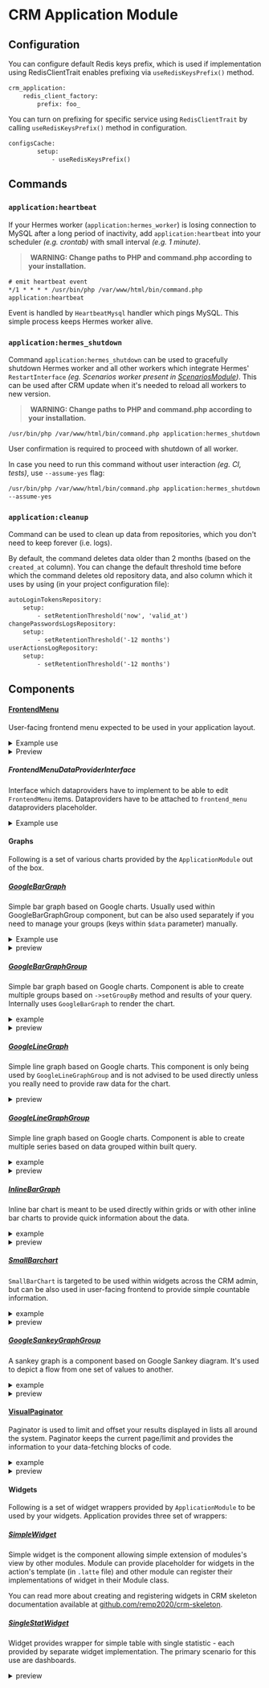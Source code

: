 # CRM Application Module

## Configuration

You can configure default Redis keys prefix, which is used if implementation using RedisClientTrait enables prefixing via `useRedisKeysPrefix()` method.

```
crm_application:
    redis_client_factory:
        prefix: foo_
```

You can turn on prefixing for specific service using `RedisClientTrait` by calling `useRedisKeysPrefix()` method in configuration.

```
configsCache:
		setup:
			- useRedisKeysPrefix()
```


## Commands

### `application:heartbeat`

If your Hermes worker (`application:hermes_worker`) is losing connection to MySQL after a long period of inactivity, add `application:heartbeat` into your scheduler _(e.g. crontab)_ with small interval _(e.g. 1 minute)_.

> **WARNING: Change paths to PHP and command.php according to your installation.**

```shell
# emit heartbeat event
*/1 * * * * /usr/bin/php /var/www/html/bin/command.php application:heartbeat
```

Event is handled by `HeartbeatMysql` handler which pings MySQL. This simple process keeps Hermes worker alive.


### `application:hermes_shutdown`

Command `application:hermes_shutdown` can be used to gracefully shutdown Hermes worker and all other workers which integrate Hermes' `RestartInterface` _(eg. Scenarios worker present in [ScenariosModule](https://github.com/remp2020/crm-scenarios-module))_. This can be used after CRM update when it's needed to reload all workers to new version.

> **WARNING: Change paths to PHP and command.php according to your installation.**

```shell
/usr/bin/php /var/www/html/bin/command.php application:hermes_shutdown
```

User confirmation is required to proceed with shutdown of all worker.

In case you need to run this command without user interaction _(eg. CI, tests)_, use `--assume-yes` flag:

```shell
/usr/bin/php /var/www/html/bin/command.php application:hermes_shutdown --assume-yes
```

### `application:cleanup`

Command can be used to clean up data from repositories, which you don't need to keep forever (i.e. logs).

By default, the command deletes data older than 2 months (based on the `created_at` column). You can change the default threshold time before which the command deletes old repository data, and also column which it uses by using (in your project configuration file):

```neon
autoLoginTokensRepository:
	setup:
		- setRetentionThreshold('now', 'valid_at')
changePasswordsLogsRepository:
	setup:
		- setRetentionThreshold('-12 months')
userActionsLogRepository:
	setup:
		- setRetentionThreshold('-12 months')
```

## Components

#### [FrontendMenu](https://github.com/remp2020/crm-application-module/blob/d35256140dba71e7839955da7a5205b3241f1923/src/components/FrontendMenu/FrontendMenu.php)

User-facing frontend menu expected to be used in your application layout.

<details>
<summary>Example use</summary>

Use within your layout by using:

```neon
{control fronendMenu}
```

You can override the default layout of menu in your `config.local.neon`:

```neon
# ...
services:
    frontendMenu:
        setup:
            - setTemplate('../../../../../app/modules/DemoModule/templates/frontend_menu.latte')
# ...
```
</details>

<details>
<summary>Preview</summary>

![alt text](docs/frontend_menu.png "Frontend menu")
</details>

##### FrontendMenuDataProviderInterface

Interface which dataproviders have to implement to be able to edit `FrontendMenu` items. Dataproviders have to be attached to `frontend_menu` dataproviders placeholder.

<details>
<summary>Example use</summary>

In this example `DemoFrontendMenuDataProvider` removes menu item from frontend menu by link.

```php
class DemoModule
{
    public function registerDataProviders(DataProviderManager $dataProviderManager)
    {
        $dataProviderManager->registerDataProvider(
            'frontend_menu',
            $this->getInstance(DemoFrontendMenuDataProvider::class)
        );
    }
}
```

```php
class DemoFrontendMenuDataProvider implements FrontendMenuDataProviderInterface
{

    public function provide(array $params): void
    {
        if (!isset($params['menuContainer'])) {
            throw new DataProviderException('missing [menuContainer] within data provider params');
        }

        $menuContainer = $params['menuContainer'];
        $menuContainer->removeMenuItemByLink(':Invoices:Invoices:invoiceDetails');
    }
}
```
</details>

#### Graphs

Following is a set of various charts provided by the `ApplicationModule` out of the box.

##### [GoogleBarGraph](src/components/Graphs/GoogleBarGraph/GoogleBarGraph.php)

Simple bar graph based on Google charts. Usually used within GoogleBarGraphGroup component, but can be also used separately if you need to manage your groups (keys within `$data` parameter) manually.

<details>
<summary>Example use</summary>

To use the chart, create similar method in your presenter or widget:

```php
namespace Crm\DemoModule\Presenters;

class DemoPresenter extends \Crm\AdminModule\Presenters\AdminPresenter
{
    // ...
    public function renderDefault()
    {
    }

    public function createComponentGoogleUserSubscribersRegistrationSourceStatsGraph()
    {
        $control = $this->factory->create();

        $results = $this->database->table('subscriptions')
            ->where('subscriptions.start_time < ?', $this->database::literal('NOW()'))
            ->where('subscriptions.end_time > ?', $this->database::literal('NOW()'))
            ->group('user.source')
            ->select('user.source, count(*) AS count')
            ->order('count DESC')
            ->fetchAll();

        $data = [];

        foreach ($results as $row) {
            $data[$row['source']] = $row['count'];
        }

        $control->addSerie($this->translator->translate('dashboard.users.active_sub_registrations.serie'), $data);

        return $control;
    }
    // ...
}
```

In your `templates/Demo/default.latte` template, use the component as needed:
```latte
<div class="row">
    <div class="col-md-12">
        {control googleUserSubscribersRegistrationSourceStatsGraph}
    </div>
</div>
```
</details>

<details>
<summary>preview</summary>

![alt text](docs/bar_graph.png "Google bar graph")
</details>

##### [GoogleBarGraphGroup](src/components/Graphs/GoogleBarGraphGroup/GoogleBarGraphGroup.php)

Simple bar graph based on Google charts. Component is able to create multiple groups based on `->setGroupBy` method and results of your query. Internally uses `GoogleBarGraph` to render the chart.

<details>
<summary>example</summary>

```php
namespace Crm\DemoModule\Presenters;

class DemoPresenter extends \Crm\AdminModule\Presenters\AdminPresenter
{
    // ...
    public function renderDefault()
    {
    }

    public function createComponentGoogleUserActiveSubscribersRegistrationsSourceStatsGraph(GoogleBarGraphGroupControlFactoryInterface $factory)
    {
        $graphDataItem = new GraphDataItem();

        $graphDataItem->setCriteria(
            (new Criteria)->setTableName('payments')
                ->setTimeField('created_at')
                ->setJoin('JOIN users ON payments.user_id = users.id')
                ->setWhere("AND payments.status = '" . PaymentsRepository::STATUS_PAID . "'")
                ->setGroupBy('users.source') // <-- THIS LINE DEFINES THE GROUPPING
                ->setSeries('users.source') // <-- THIS LINE DEFINES CHART SERIES
                ->setValueField('count(*)')
                ->setStart(DateTime::from($this->dateFrom))
                ->setEnd(DateTime::from($this->dateTo))
        );

        $control = $factory->create();
        $control->setGraphTitle($this->translator->translate('dashboard.payments.registration.title'))
            ->setGraphHelp($this->translator->translate('dashboard.payments.registration.tooltip'))
            ->addGraphDataItem($graphDataItem);

        return $control;
    }
```

In your `templates/Demo/default.latte` template, use the component as needed:
```latte
<div class="row">
    <div class="col-md-12">
        {control googleUserActiveSubscribersRegistrationsSourceStatsGraph}
    </div>
</div>
```
</details>

<details>
<summary>preview</summary>

![alt text](docs/bar_graph_group.png "Google bar graph group")
</details>

##### [GoogleLineGraph](src/components/Graphs/GoogleLineGraph/GoogleLineGraph.php)

Simple line graph based on Google charts. This component is only being used by `GoogleLineGraphGroup` and is not advised to be used directly unless you really need to provide raw data for the chart.

<details>
<summary>preview</summary>

![alt text](docs/line_graph.png "Line graph")
</details>

##### [GoogleLineGraphGroup](src/components/Graphs/GoogleLineGraphGroup/GoogleLineGraphGroup.php)

Simple line graph based on Google charts. Component is able to create multiple series based on data grouped within built query.

<details>
<summary>example</summary>

```php
namespace Crm\DemoModule\Presenters;

class DemoPresenter extends \Crm\AdminModule\Presenters\AdminPresenter
{
    // ...
    public function renderDefault()
    {
    }

    public function createComponentGoogleSubscriptionsEndGraph(GoogleLineGraphGroupControlFactoryInterface $factory)
    {
        $items = [];

        $graphDataItem = new GraphDataItem();
        $graphDataItem->setCriteria((new Criteria())
            ->setTableName('subscriptions')
            ->setTimeField('end_time')
            ->setValueField('count(*)')
            ->setStart($this->dateFrom)
            ->setEnd($this->dateTo));
        $graphDataItem->setName($this->translator->translate('dashboard.subscriptions.ending.now.title'));
        $items[] = $graphDataItem;

        $graphDataItem = new GraphDataItem();
        $graphDataItem->setCriteria((new Criteria())
            ->setTableName('subscriptions')
            ->setWhere('AND next_subscription_id IS NOT NULL')
            ->setTimeField('end_time')
            ->setValueField('count(*)')
            ->setStart($this->dateFrom)
            ->setEnd($this->dateTo));
        $graphDataItem->setName($this->translator->translate('dashboard.subscriptions.ending.withnext.title'));
        $items[] = $graphDataItem;

        $control = $factory->create()
            ->setGraphTitle($this->translator->translate('dashboard.subscriptions.ending.title'))
            ->setGraphHelp($this->translator->translate('dashboard.subscriptions.ending.tooltip'));

        foreach ($items as $graphDataItem) {
            $control->addGraphDataItem($graphDataItem);
        }
        return $control;
    }
    // ...
}
```

In your `templates/Demo/default.latte` template, use the component as needed:
```latte
<div class="row">
    <div class="col-md-12">
        {control googleSubscriptionsEndGraph}
    </div>
</div>
```
</details>

<details>
<summary>preview</summary>

![alt text](docs/line_graph_group.png "Line graph group")
</details>

##### [InlineBarGraph](src/components/Graphs/InlineBarGraph/InlineBarGraph.php)

Inline bar chart is meant to be used directly within grids or with other inline bar charts to provide quick information about the data.

<details>
<summary>example</summary>

Following is example of multiple inline bar charts that are displayed in the grid listing of available payment gateways.

```php
namespace Crm\DemoModule\Presenters;

class DemoPresenter extends \Crm\AdminModule\Presenters\AdminPresenter
{
    // ...
    public function renderDefault()
    {
    }

    public function createComponentSmallGraph()
    {
        return new Multiplier(function ($id) {
            $control = new InlineBarGraph;

            $graphDataItem = new GraphDataItem();
            $graphDataItem
                ->setCriteria(
                    (new Criteria())
                        ->setTableName('payments')
                        ->setWhere('AND payment_gateway_id = ' . $id)
                        ->setGroupBy('payment_gateway_id')
                        ->setStart('-3 months')
                );

            $graphData = $this->context->getService('graph_data');
            $graphData->clear();
            $graphData->addGraphDataItem($graphDataItem);
            $graphData->setScaleRange('day');

            $data = $graphData->getData();
            if (!empty($data)) {
                $data = array_pop($data);
            }

            $control->setGraphTitle($this->translator->translate('payments.admin.payment_gateways.small_graph.title'))
                ->addSerie($data);
            return $control;
        });
    }
    // ...
}
```

In your `templates/Demo/default.latte` template, use the component as needed:

```latte
<div class="row">
    {foreach $paymentGateways as $gateway}
    <div class="col-md-3">
        {control smallGraph-$gateway->id}
    </div>
    {/foreach}
</div>
```
</details>

<details>
<summary>preview</summary>

![alt text](docs/inline_bar_graph.png "Inline bar graph")
</details>

##### [SmallBarchart](src/components/Graphs/SmallBarchart/SmallBarGraph.php)

`SmallBarChart` is targeted to be used within widgets across the CRM admin, but can be also used in user-facing frontend to provide simple countable information.

<details>
<summary>example</summary>

```php
namespace Crm\DemoModule\Presenters;

class DemoPresenter extends \Crm\AdminModule\Presenters\AdminPresenter
{
    // ...
    public function renderDefault()
    {
    }

    public function createComponentPaidPaymentsSmallBarGraph(SmallBarGraphControlFactoryInterface $factory)
    {
        return $this->generateSmallBarGraphComponent(PaymentsRepository::STATUS_PAID, 'Paid', $factory);
    }

    private function generateSmallBarGraphComponent($status, $title, SmallBarGraphControlFactoryInterface $factory)
    {
        $data = $this->paymentsHistogramFactory->paymentsLastMonthDailyHistogram($status);

        $control = $factory->create();
        $control->setGraphTitle($title)->addSerie($data);

        return $control;
    }
    // ...
}
```

In your `templates/Demo/default.latte` template, use the component as needed:

```latte
<div class="row">
    <div class="col-md-3">
        {control paidPaymentsSmallBarGraph}
    </div>
</div>
```
</details>

<details>
<summary>preview</summary>

![alt text](docs/small_bar_graph.png "Small bar graph")
</details>

##### [GoogleSankeyGraphGroup](src/components/Graphs/GoogleSankeyGraphGroup/GoogleSankeyGraphGroup.php)

A sankey graph is a component based on Google Sankey diagram. It's used to depict a flow from one set of values to another.

<details>
<summary>example</summary>

```php
namespace Crm\DemoModule\Presenters;

class DemoPresenter extends \Crm\AdminModule\Presenters\AdminPresenter
{
    // ...
    public function renderDefault()
    {
    }

    public function createComponentGoogleSankeyGraph(GoogleSankeyGraphGroupControlFactoryInterface $factory)
    {
        $graph = $factory->create();
        $graph->setGraphHelp($this->translator->translate('Graph help');
        $graph->setGraphTitle($this->translator->translate('Graph title');
        $graph->setRows([
            ['A', 'X', 1],
            ['A', 'Y', 3],
            ['A', 'Z', 2],
            ['B', 'X', 4],
            ['B', 'Y', 2],
            ['B', 'Z', 2],
        ]);
        $graph->setColumnNames('From', 'To', 'Count');
        return $graph;
    }
    // ...
}
```

In your `templates/Demo/default.latte` template, use the component as needed:
```latte
<div class="row">
    <div class="col-md-12">
        {control googleSankeyGraph}
    </div>
</div>
```
</details>

<details>
<summary>preview</summary>

![alt text](docs/sankey_graph.png "Line graph group")
</details>

#### [VisualPaginator](src/components/VisualPaginator/VisualPagiantor.php)

Paginator is used to limit and offset your results displayed in lists all around the system. Paginator keeps the current page/limit and provides the information to your data-fetching blocks of code.

<details>
<summary>example</summary>

Following is a paginator usage for scenarios listing.

```php
namespace Crm\DemoModule\Presenters;

class DemoPresenter extends \Crm\AdminModule\Presenters\AdminPresenter
{
    // ...
    public function renderDefault()
    {
        $scenarios = $this->scenariosRepository->all();

        $filteredCount = $this->template->filteredCount = $products->count('*');

        $vp = new VisualPaginator();
        $this->addComponent($vp, 'scenarios_vp');
        $paginator = $vp->getPaginator();
        $paginator->setItemCount($filteredCount);
        $paginator->setItemsPerPage(50);

        $this->template->vp = $vp;
        $this->template->scenarios = $scenarios->limit($paginator->getLength(), $paginator->getOffset());
    }
    // ...
}
```

In your `templates/Demo/default.latte` template, use the component as needed (usually below or above the listing). Name of the control should be the same as you used within `->addComponent` 2nd argument.

```latte
{control scenarios_vp}
```
</details>

<details>
<summary>preview</summary>

![alt text](docs/visual_paginator.png "Visual paginator")
</details>

#### Widgets

Following is a set of widget wrappers provided by `ApplicationModule` to be used by your widgets. Application provides three set of wrappers:

##### [SimpleWidget](src/components/Widgets/SimpleWidget/SimpleWidget.php)

Simple widget is the component allowing simple extension of modules's view by other modules. Module can provide placeholder for widgets in the action's template (in `.latte` file) and other module can register their implementations of widget in their Module class.

You can read more about creating and registering widgets in CRM skeleton documentation available at [github.com/remp2020/crm-skeleton](https://github.com/remp2020/crm-skeleton#registerWidgets).

##### [SingleStatWidget](src/components/Widgets/SingleStatWidget/SingleStatWidget.php)

Widget provides wrapper for simple table with single statistic - each provided by separate widget implementation. The primary scenario for this use are dashboards.

<details>
<summary>preview</summary>

![alt text](docs/simple_widget.png "Simple widget")
</details>
